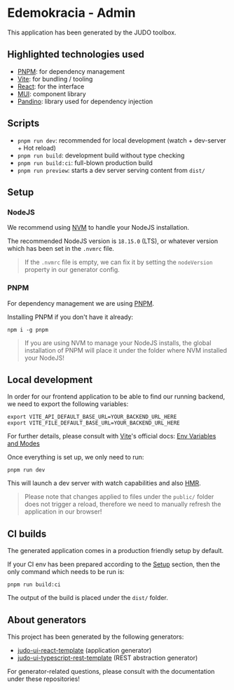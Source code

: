 # Edemokracia - Admin

This application has been generated by the JUDO toolbox.

## Highlighted technologies used

- [PNPM](https://pnpm.io/): for dependency management
- [Vite](https://vitejs.dev/): for bundling / tooling
- [React](https://react.dev/): for the interface
- [MUI](https://mui.com/): component library
- [Pandino](https://github.com/BlackBeltTechnology/pandino): library used for dependency injection

## Scripts

- `pnpm run dev`: recommended for local development (watch + dev-server + Hot reload)
- `pnpm run build`: development build without type checking
- `pnpm run build:ci`: full-blown production build
- `pnpm run preview`: starts a dev server serving content from `dist/`

## Setup

### NodeJS
We recommend using [NVM](https://github.com/nvm-sh/nvm) to handle your NodeJS
installation.

The recommended NodeJS version is `18.15.0` (LTS), or whatever version which has been set in the `.nvmrc` file.

> If the `.nvmrc` file is empty, we can fix it by setting the `nodeVersion` property in our generator config.

### PNPM

For dependency management we are using [PNPM](https://pnpm.io/benchmarks).

Installing PNPM if you don't have it already:

```
npm i -g pnpm
```

> If you are using NVM to manage your NodeJS installs, the global installation of PNPM will
  place it under the folder where NVM installed your NodeJS!

## Local development

In order for our frontend application to be able to find our running backend, we need to export the following variables:

```
export VITE_API_DEFAULT_BASE_URL=YOUR_BACKEND_URL_HERE
export VITE_FILE_DEFAULT_BASE_URL=YOUR_BACKEND_URL_HERE
```

For further details, please consult with [Vite](https://vitejs.dev/)'s official docs: [Env Variables and Modes](https://vitejs.dev/guide/env-and-mode.html)

Once everything is set up,  we only need to run:

```
pnpm run dev
```

This will launch a dev server with watch capabilities and also [HMR](https://vitejs.dev/guide/features.html#hot-module-replacement).

> Please note that changes applied to files under the `public/` folder does not trigger a reload,
  therefore we need to manually refresh the application in our browser!

## CI builds

The generated application comes in a production friendly setup by default.

If your CI env has been prepared according to the [Setup](#setup) section, then the only command which needs to be run
is:

```
pnpm run build:ci
```

The output of the build is placed under the `dist/` folder.

## About generators

This project has been generated by the following generators:

- [judo-ui-react-template](https://github.com/BlackBeltTechnology/judo-ui-react-template) (application generator)
- [judo-ui-typescript-rest-template](https://github.com/BlackBeltTechnology/judo-ui-typescript-rest-template) (REST abstraction generator)

For generator-related questions, please consult with the documentation under these repositories!
